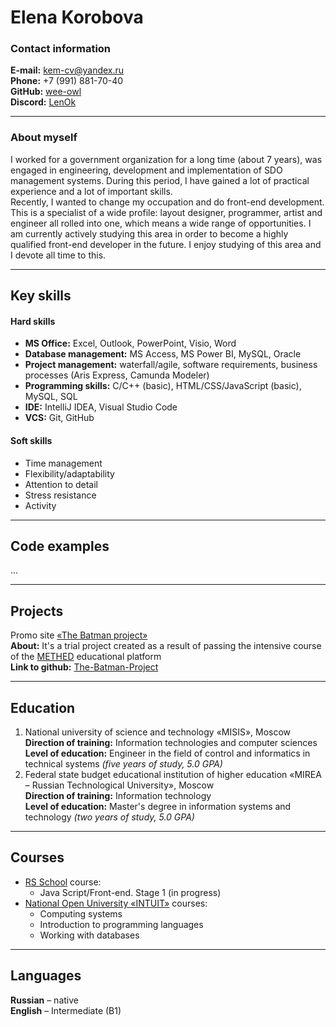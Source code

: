 # Elena Korobova  

### Contact information  
**E-mail:**     kem-cv@yandex.ru  
**Phone:**      +7 (991) 881-70-40  
**GitHub:** [wee-owl](http://github.com/wee-owl)  
**Discord:** [LenOk](http://discordapp.com/users/#6731)  

---  
### About myself  
I worked for a government organization for a long time (about 7 years), was engaged in engineering, development and implementation of SDO management systems. During this period, I have gained a lot of practical experience and a lot of important skills.  
Recently, I wanted to change my occupation and do front-end development. This is a specialist of a wide profile: layout designer, programmer, artist and engineer all rolled into one, which means a wide range of opportunities. I am currently actively studying this area in order to become a highly qualified front-end developer in the future. I enjoy studying of this area and I devote all time to this.

---  
## Key skills  
#### Hard skills  
- **MS Office:** Excel, Outlook, PowerPoint, Visio, Word  
- **Database management:** MS Access, MS Power BI, MySQL, Oracle  
- **Project management:** waterfall/agile, software requirements, business processes (Aris Express, Camunda Modeler)  
- **Programming skills:** C/C++ (basic), HTML/CSS/JavaScript (basic), MySQL, SQL  
- **IDE:** IntelliJ IDEA, Visual Studio Code  
- **VCS:** Git, GitHub  
#### Soft skills  
- Time management  
- Flexibility/adaptability  
- Attention to detail  
- Stress resistance  
- Activity  

---  
## Code examples  
...

---  
## Projects  
Promo site [«The Batman project»](https://wee-owl.github.io/The-Batman-Project/)  
**About:** It's a trial project created as a result of passing the intensive course of the [METHED](https://methed.ru/) educational platform  
**Link to github:** [The-Batman-Project](https://github.com/wee-owl/The-Batman-Project/)  

---  
## Education  
1. National university of science and technology «MISIS», Moscow  
     **Direction of training:** Information technologies and computer sciences  
     **Level of education:** Engineer in the field of control and informatics in technical systems *(five years of study, 5.0 GPA)*  
2. Federal state budget educational institution of higher education «MIREA – Russian Technological University», Moscow  
     **Direction of training:** Information technology  
     **Level of education:** Master's degree in information systems and technology *(two years of study, 5.0 GPA)*  

---  
## Courses  
* [RS School](https://rs.school/) course:  
    + Java Script/Front-end. Stage 1 (in progress)  
* [National Open University «INTUIT»](https://intuit.ru/) courses:  
    + Computing systems  
    + Introduction to programming languages  
    + Working with databases  

---  
## Languages  
**Russian**  –  native  
**English**  –  Intermediate (B1)
